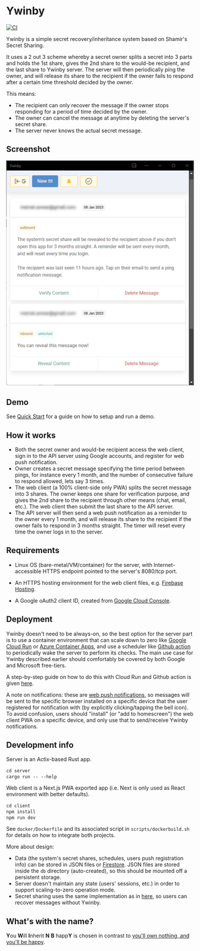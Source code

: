 # Ywinby
[![CI](https://github.com/mmta/ywinby/actions/workflows/publish.yaml/badge.svg)](https://github.com/mmta/ywinby/actions/workflows/publish.yaml)

Ywinby is a simple secret recovery/inheritance system based on Shamir's Secret Sharing.

It uses a 2 out 3 scheme whereby a secret owner splits a secret into 3 parts and holds the 1st share, gives the 2nd share to the would-be recipient, and the last share to Ywinby server. The server will then periodically ping the owner, and will release its share to the recipient if the owner fails to respond after a certain time threshold decided by the owner.

This means:
- The recipient can only recover the message if the owner stops responding for a period of time decided by the owner.
- The owner can cancel the message at anytime by deleting the server's secret share.
- The server never knows the actual secret message.

## Screenshot

![screenshot](docs/screenshot.png)

## Demo

See [Quick Start](docs/quick-start.md) for a guide on how to setup and run a demo.

## How it works

- Both the secret owner and would-be recipient access the web client, sign in to the API server using Google accounts, and register for web push notification.
- Owner creates a secret message specifying the time period between pings, for instance every 1 month, and the number of consecutive failure to respond allowed, lets say 3 times.
- The web client (a 100% client-side only PWA) splits the secret message into 3 shares. The owner keeps one share for verification purpose, and gives the 2nd share to the recipient through other means (chat, email, etc.). The web client then submit the last share to the API server.
- The API server will then send a web push notification as a reminder to the owner every 1 month, and will release its share to the recipient if the owner fails to respond in 3 months straight. The timer will reset every time the owner logs in to the server.

## Requirements

- Linux OS (bare-metal/VM/container) for the server, with Internet-accessible HTTPS endpoint pointed to the server's 8080/tcp port.

- An HTTPS hosting environment for the web client files, e.g. [Firebase Hosting](https://firebase.google.com/docs/hosting).

- A Google oAuth2 client ID, created from [Google Cloud Console](https://console.cloud.google.com/apis/credentials/oauthclient).

## Deployment

Ywinby doesn't need to be always-on, so the best option for the server part is to use a container environment that can scale down to zero like [Google Cloud Run](https://cloud.google.com/run) or [Azure Container Apps](https://azure.microsoft.com/en-us/products/container-apps/), and use a scheduler like [Github action](https://stackoverflow.com/questions/70176225/github-action-cron-job-first-thursday-of-every-month) to periodically wake the server to perform its checks. The main use case for Ywinby described earlier should comfortably be covered by both Google and Microsoft free-tiers.

A step-by-step guide on how to do this with Cloud Run and Github action is given [here](docs/cloud-run.md).

A note on notifications: these are [web push notifications](https://developer.mozilla.org/en-US/docs/Web/API/Notifications_API/Using_the_Notifications_API), so messages will be sent to the specific browser installed on a specific device that the user registered for notification with (by explicitly clicking/tapping the bell icon). To avoid confusion, users should "install" (or "add to homescreen") the web client PWA on a specific device, and only use that to send/receive Ywinby notifications.

## Development info

Server is an Actix-based Rust app.
```shell
cd server
cargo run -- --help
```
Web client is a Next.js PWA exported app (i.e. Next is only used as React environment with better defaults).
```shell
cd client
npm install
npm run dev
```
See `docker/Dockerfile` and its associated script in `scripts/dockerbuild.sh` for details on how to integrate both projects.

More about design:

- Data (the system's secret shares, schedules, users push registration info) can be stored in JSON files or [Firestore](https://firebase.google.com/docs/firestore). JSON files are stored inside the `db` directory (auto-created), so this should be mounted off a persistent storage.
- Server doesn't maintain any state (users' sessions, etc.) in order to support scaling-to-zero operation mode.
- Secret sharing uses the same implementation as in [here](https://iancoleman.io/shamir/), so users can recover messages without Ywinby.

## What's with the name?

<strong>Y</strong>ou <strong>W</strong>ill <strong>I</strong>nherit <strong>N</strong> <strong>B</strong> happ<strong>Y</strong> is chosen in contrast to [you'll own nothing, and you'll be happy](https://i.kym-cdn.com/photos/images/original/002/313/271/fbd.jpg).
